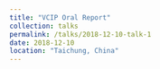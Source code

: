 ```yaml
---
title: "VCIP Oral Report"
collection: talks
permalink: /talks/2018-12-10-talk-1
date: 2018-12-10
location: "Taichung, China"
---
```


